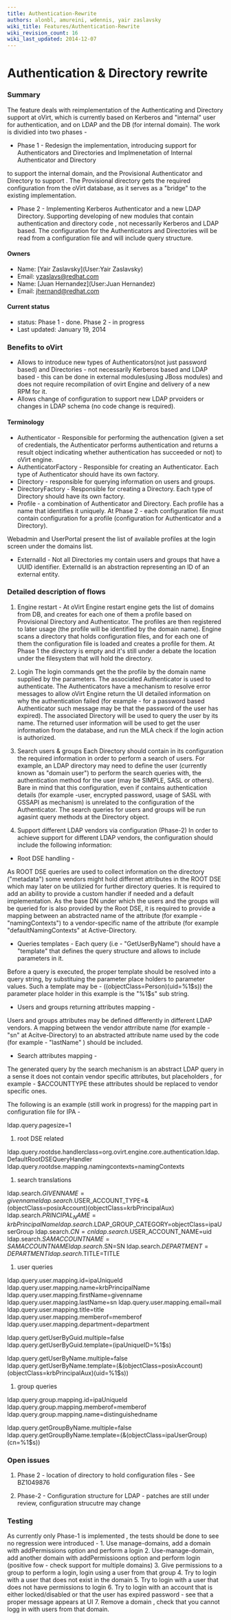 ```yaml
---
title: Authentication-Rewrite
authors: alonbl, amureini, wdennis, yair zaslavsky
wiki_title: Features/Authentication-Rewrite
wiki_revision_count: 16
wiki_last_updated: 2014-12-07
---
```


# Authentication & Directory rewrite

### Summary

The feature deals with reimplementation of the Authenticating and Directory support at oVirt, which is currently based on Kerberos and "internal" user for authentication, and on LDAP and the DB (for internal domain). The work is dividied into two phases -

*   Phase 1 - Redesign the implementation, introducing support for Authenticators and Directories and Implmenetation of Internal Authenticator and Directory

to support the internal domain, and the Provisional Authenticator and Directory to support . The Provisional directory gets the required configuration from the oVirt database, as it serves as a "bridge" to the existing implementation.

*   Phase 2 - Implementing Kerberos Authenticator and a new LDAP Directory. Supporting developing of new modules that contain authentication and directory code , not necessarily Kerberos and LDAP based. The configuration for the Authenticators and Directories will be read from a configuration file and will include query structure.

#### Owners

*   Name: [Yair Zaslavsky](User:Yair Zaslavsky)
*   Email: <yzaslavs@redhat.com>
*   Name: [Juan Hernandez](User:Juan Hernandez)
*   Email: <jhernand@redhat.com>

#### Current status

*   status: Phase 1 - done. Phase 2 - in progress
*   Last updated: January 19, 2014

### Benefits to oVirt

*   Allows to introduce new types of Authenticators(not just password based) and Directories - not necessarily Kerberos based and LDAP based - this can be done in external modules(using JBoss modules) and does not require recompilation of ovirt Engine and delivery of a new RPM for it.
*   Allows change of configuration to support new LDAP prvoiders or changes in LDAP schema (no code change is required).

#### Terminology

*   Authenticator - Responsible for performing the authencation (given a set of credentials, the Authenticator performs authentication and returns a result object indicating whether authentication has succeeded or not) to oVirt engine.
*   AuthenticatorFactory - Responsible for creating an Authenticator. Each type of Authenticator should have its own factory.
*   Directory - responsible for querying information on users and groups.
*   DirectoryFactory - Responsible for creating a Directory. Each type of Directory should have its own factory.
*   Profile - a combination of Authenticator and Directory. Each profile has a name that identifies it uniquely. At Phase 2 - each configuration file must contain configuration for a profile (configuration for Authenticator and a Directory).

Webadmin and UserPortal present the list of available profiles at the login screen under the domains list.

*   ExternalId - Not all Directories my contain users and groups that have a UUID identifier. ExternalId is an abstraction representing an ID of an external entity.

### Detailed description of flows

1. Engine restart - At oVirt Engine restart engine gets the list of domains from DB, and creates for each one of them a profile based on Provisional Directory and Authenticator. The profiles are then registered to later usage (the profile will be identified by the domain name). Engine scans a directory that holds configuration files, and for each one of them the configuration file is loaded and creates a profile for them. At Phase 1 the directory is empty and it's still under a debate the location under the filesystem that will hold the directory.

2. Login The login commands get the the profile by the domain name supplied by the parameters. The associated Authenticator is used to authenticate. The Authenticators have a mechanism to resolve error messages to allow oVirt Engine return the UI detailed information on why the authentication failed (for example - for a password based Authenticator such message may be that the password of the user has expired). The associated Directory will be used to query the user by its name. The returned user information will be used to get the user information from the database, and run the MLA check if the login action is authorized.

3. Search users & groups Each Directory should contain in its configuration the required information in order to perform a search of users. For example, an LDAP directory may need to define the user (currently known as "domain user") to perform the search queries with, the authentication method for the user (may be SIMPLE, SASL or others). Bare in mind that this configuration, even if contains authentication details (for example -user, encrypted password, usage of SASL with GSSAPI as mechanism) is unrelated to the configuration of the Authenticator. The search queries for users and groups will be run agasint query methods at the Directory object.

4. Support different LDAP vendors via configuration (Phase-2) In order to achieve support for different LDAP vendors, the configuration should include the following information:

*   Root DSE handling -

As ROOT DSE queries are used to collect information on the directory ("metadata") some vendors might hold differnet attributes in the ROOT DSE which may later on be utilizied for further directory queries. It is required to add an ability to provide a custom handler if needed and a default implementation. As the base DN under which the users and the groups will be queried for is also provided by the Root DSE, it is required to provide a mapping between an abstracted name of the attribute (for example - "namingContexts") to a vendor-specific name of the attribute (for example "defaultNamingContexts" at Active-Directory.

*   Queries templates - Each query (i.e - "GetUserByName") should have a "template" that defines the query structure and allows to include parameters in it.

Before a query is executed, the proper template should be resolved into a query string, by substituing the parameter place holders to parameter values. Such a template may be - ((objectClass=Person)(uid=%1$s)) the parameter place holder in this example is the "%1$s" sub string.

*   Users and groups returning attributes mapping -

Users and groups attributes may be defined differently in different LDAP vendors. A mapping between the vendor attrribute name (for example - "sn" at Acitve-Directory) to an abstracted attribute name used by the code (for example - "lastName" ) should be included.

*   Search attributes mapping -

The generated query by the search mechanism is an abstract LDAP query in a sense it does not contain vendor specific attributes, but placeholders , for example - $ACCOUNTTYPE these attributes should be replaced to vendor specific ones.

The following is an example (still work in progress) for the mapping part in configuration file for IPA -

ldap.query.pagesize=1

1.  root DSE related

ldap.query.rootdse.handlerclass=org.ovirt.engine.core.authentication.ldap.DefaultRootDSEQueryHandler ldap.query.rootdse.mapping.namingcontexts=namingContexts

1.  search translations

ldap.search.$GIVENNAME=givenname ldap.search.$USER_ACCOUNT_TYPE=&(objectClass=posixAccount)(objectClass=krbPrincipalAux) ldap.search.$PRINCIPAL_NAME=krbPrincipalName ldap.search.$LDAP_GROUP_CATEGORY=objectClass=ipaUserGroup ldap.search.$CN=cn ldap.search.$USER_ACCOUNT_NAME=uid ldap.search.$SAMACCOUNTNAME=SAMACCOUNTNAME ldap.search.$SN=SN ldap.search.$DEPARTMENT=DEPARTMENT ldap.search.$TITLE=TITLE

1.  user queries

ldap.query.user.mapping.id=ipaUniqueId ldap.query.user.mapping.name=krbPrincipalName ldap.query.user.mapping.firstName=givenname ldap.query.user.mapping.lastName=sn ldap.query.user.mapping.email=mail ldap.query.user.mapping.title=title ldap.query.user.mapping.memberof=memberof ldap.query.user.mapping.department=department

ldap.query.getUserByGuid.multiple=false ldap.query.getUserByGuid.template=(ipaUniqueID=%1$s)

ldap.query.getUserByName.multiple=false ldap.query.getUserByName.template=(&(objectClass=posixAccount)(objectClass=krbPrincipalAux)(uid=%1$s))

1.  group queries

ldap.query.group.mapping.id=ipaUniqueId ldap.query.group.mapping.memberof=memberof ldap.query.group.mapping.name=distinguishedname

ldap.query.getGroupByName.multiple=false ldap.query.getGroupByName.template=(&(objectClass=ipaUserGroup)(cn=%1$s))

### Open issues

1. Phase 2 - location of directory to hold configuration files - See BZ1049876

2. Phase-2 - Configuration structure for LDAP - patches are still under review, configuration strucutre may change

### Testing

As currently only Phase-1 is implemented , the tests should be done to see no regression were introduced - 1. Use manage-domains, add a domain with addPermissions option and perform a login 2. Use-manage-domain, add another domain with addPermissioons option and perform login (positive fow - check support for multiple domains) 3. Give permissions to a group to perform a login, login using a user from that group 4. Try to login with a user that does not exist in the domain 5. Try to login with a user that does not have permissions to login 6. Try to login with an account that is either locked/disabled or that the user has expired password - see that a proper message appears at UI 7. Remove a domain , check that you cannot logg in with users from that domain.
